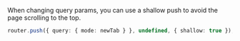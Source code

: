When changing query params, you can use a shallow push to avoid the page scrolling to the top.

```ts
router.push({ query: { mode: newTab } }, undefined, { shallow: true });
```